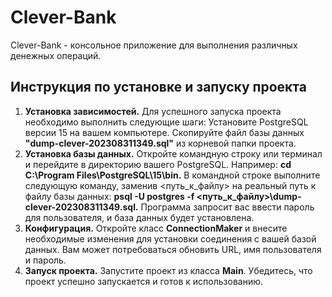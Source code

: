 # Clever-Bank

Clever-Bank - консольное приложение для выполнения различных денежных операций.

## Инструкция по установке и запуску проекта
1. **Установка зависимостей.**
   Для успешного запуска проекта необходимо выполнить следующие шаги:
   Установите PostgreSQL версии 15 на вашем компьютере.
   Скопируйте файл базы данных **"dump-clever-202308311349.sql"** из корневой папки проекта.
2. **Установка базы данных.**
   Откройте командную строку или терминал и перейдите в директорию вашего PostgreSQL. Например:
   **cd C:\Program Files\PostgreSQL\15\bin.**
   В командной строке выполните следующую команду, заменив <путь_к_файлу> на реальный путь к файлу базы данных:
   **psql -U postgres -f <путь_к_файлу>\dump-clever-202308311349.sql.**
   Программа запросит вас ввести пароль для пользователя, и база данных будет установлена.
3. **Конфигурация.**
   Откройте класс **ConnectionMaker** и внесите необходимые изменения для установки соединения с вашей базой данных. Вам может потребоваться обновить URL, имя пользователя и пароль.
4. **Запуск проекта.**
   Запустите проект из класса **Main**. Убедитесь, что проект успешно запускается и готов к использованию.
